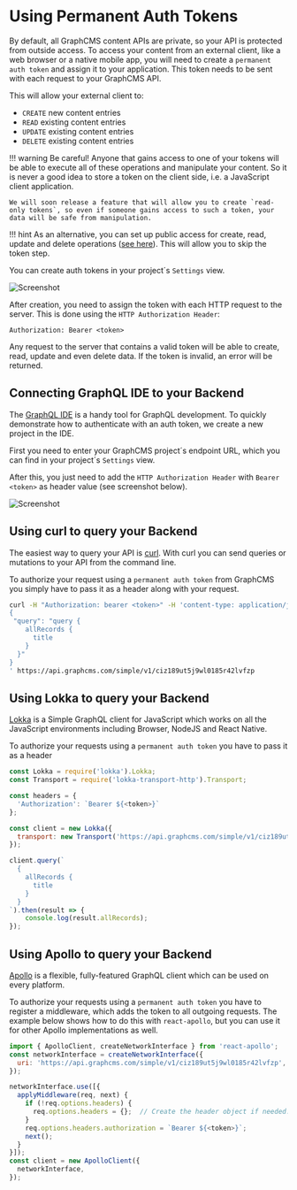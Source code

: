 # Using Permanent Auth Tokens

By default, all GraphCMS content APIs are private, so your API is protected from outside access. To access your content from an external client, like a web browser or a native mobile app, you will need to create a `permanent auth token` and assign it to your application. This token needs to be sent with each request to your GraphCMS API.

This will allow your external client to:

* `CREATE` new content entries
* `READ` existing content entries
* `UPDATE` existing content entries
* `DELETE` existing content entries

!!! warning
    Be careful! Anyone that gains access to one of your tokens will be able to execute all of these operations and manipulate your content. So it is never a good idea to store a token on the client side, i.e. a JavaScript client application.

    We will soon release a feature that will allow you to create `read-only tokens`, so even if someone gains access to such a token, your data will be safe from manipulation.

!!! hint
    As an alternative, you can set up public access for create, read, update and delete operations ([see here](/concepts/#using-permissions)). This will allow you to skip the token step.

You can create auth tokens in your project´s `Settings` view.

![Screenshot](../img/guides/auth_token.png)

After creation, you need to assign the token with each HTTP request to the server. This is done using the `HTTP Authorization Header`:

```
Authorization: Bearer <token>
```

Any request to the server that contains a valid token will be able to create, read, update and even delete data. If the token is invalid, an error will be returned.

## Connecting GraphQL IDE to your Backend

The [GraphQL IDE](https://github.com/redound/graphql-ide) is a handy tool for GraphQL development. To quickly demonstrate how to authenticate with an auth token, we create a new project in the IDE.

First you need to enter your GraphCMS project´s endpoint URL, which you can find in your project´s `Settings` view.

After this, you just need to add the `HTTP Authorization Header` with `Bearer <token>` as header value (see screenshot below).

![Screenshot](../img/guides/graphql_ide.png)

## Using curl to query your Backend

The easiest way to query your API is [curl](https://curl.haxx.se/). With curl you can send queries or mutations to your API from the command line.

To authorize your request using a `permanent auth token` from GraphCMS you simply have to pass it as a header along with your request.

```bash
curl -H "Authorization: bearer <token>" -H 'content-type: application/json' -X POST -d '
{
 "query": "query {
    allRecords {
      title
    }
  }"
}
' https://api.graphcms.com/simple/v1/ciz189ut5j9wl0185r42lvfzp
```

## Using Lokka to query your Backend

[Lokka](https://github.com/kadirahq/lokka) is a Simple GraphQL client for JavaScript which works on all the JavaScript environments including Browser, NodeJS and React Native.

To authorize your requests using a `permanent auth token` you have to pass it as a header
```js
const Lokka = require('lokka').Lokka;
const Transport = require('lokka-transport-http').Transport;

const headers = {
  'Authorization': `Bearer ${<token>}`
};

const client = new Lokka({
  transport: new Transport('https://api.graphcms.com/simple/v1/ciz189ut5j9wl0185r42lvfzp', { headers })
});

client.query(`
  {
    allRecords {
      title
    }
  }
`).then(result => {
    console.log(result.allRecords);
});
```

## Using Apollo to query your Backend

[Apollo](http://dev.apollodata.com/) is a flexible, fully-featured GraphQL client which can be used on every platform.

To authorize your requests using a `permanent auth token` you have to register a middleware, which adds the token to all outgoing requests. The example below shows how to do this with `react-apollo`, but you can use it for other Apollo implementations as well.

```js
import { ApolloClient, createNetworkInterface } from 'react-apollo';
const networkInterface = createNetworkInterface({
  uri: 'https://api.graphcms.com/simple/v1/ciz189ut5j9wl0185r42lvfzp',
});

networkInterface.use([{
  applyMiddleware(req, next) {
    if (!req.options.headers) {
      req.options.headers = {};  // Create the header object if needed.
    }
    req.options.headers.authorization = `Bearer ${<token>}`;
    next();
  }
}]);
const client = new ApolloClient({
  networkInterface,
});
```
